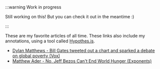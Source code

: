 :::warning Work in progress

Still working on this! But you can check it out in the meantime :)

:::

These are my favorite articles of all time. These links also include my annotations, using a tool called [Hypothes.is](https://hypothes.is/).

- [Dylan Matthews - Bill Gates tweeted out a chart and sparked a debate on global poverty (Vox)](https://hyp.is/go?url=https%3A%2F%2Fwww.vox.com%2Ffuture-perfect%2F2019%2F2%2F12%2F18215534%2Fbill-gates-global-poverty-chart&group=__world__)
- [Matthew Ader - No, Jeff Bezos Can't End World Hunger (Exponents)](https://hyp.is/go?url=https%3A%2F%2Fexponentsmag.org%2F2020%2F07%2F18%2Fno-jeff-bezos-cant-end-world-hunger%2F&group=__world__)